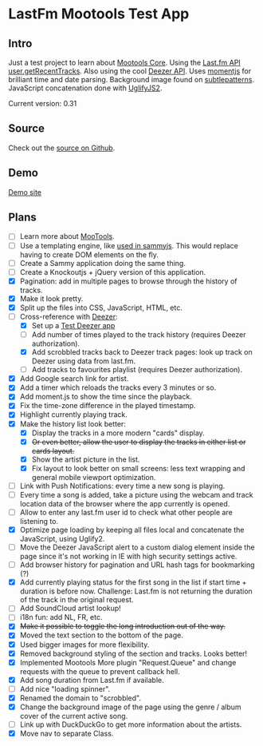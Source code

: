 LastFm Mootools Test App
========================

Intro
-----
Just a test project to learn about [Mootools Core](http://mootools.net/docs/core).
Using the [Last.fm API user.getRecentTracks](http://www.last.fm/api/show/user.getRecentTracks).
Also using the cool [Deezer API](http://developers.deezer.com/api/).
Uses [momentjs](http://momentjs.com/) for brilliant time and date parsing.
Background image found on [subtlepatterns](http://subtlepatterns.com/tag/dark/).
JavaScript concatenation done with [UglifyJS2](https://github.com/mishoo/UglifyJS2).

Current version: 0.31

Source
------
Check out the [source on Github](https://github.com/johanbove/LastFmMootoolsTestsite).

Demo
----
[Demo site](http://scrobbled.johanbove.info/)

Plans
-----
- [ ] Learn more about [MooTools](http://mootools.net/docs/core/Core/Core).
- [ ] Use a templating engine, like [used in sammyjs](http://sammyjs.org/docs/tutorials/json_store_1). This would replace having to create DOM elements on the fly.
- [ ] Create a Sammy application doing the same thing.
- [ ] Create a Knockoutjs + jQuery version of this application.
- [x] Pagination: add in multiple pages to browse through the history of tracks.
- [x] Make it look pretty.
- [x] Split up the files into CSS, JavaScript, HTML, etc.            
- [ ] Cross-reference with [Deezer](http://www.deezer.com):
  - [x] Set up a [Test Deezer app](http://developers.deezer.com/myapps/app/136181)
  - [ ] Add number of times played to the track history (requires Deezer authorization).
  - [x] Add scrobbled tracks back to Deezer track pages: look up track on Deezer using data from last.fm.
  - [ ] Add tracks to favourites playlist (requires Deezer authorization).
- [x] Add Google search link for artist.
- [x] Add a timer which reloads the tracks every 3 minutes or so.
- [x] Add moment.js to show the time since the playback.
- [x] Fix the time-zone difference in the played timestamp.
- [x] Highlight currently playing track.
- [x] Make the history list look better:
  - [x] Display the tracks in a more modern "cards" display.
  - [x] ~~Or even better, allow the user to display the tracks in either list or cards layout.~~
  - [x] Show the artist picture in the list.
  - [x] Fix layout to look better on small screens: less text wrapping and general mobile viewport optimization.
- [ ] Link with Push Notifications: every time a new song is playing.
- [ ] Every time a song is added, take a picture using the webcam and track location data of the browser where the app currently is opened.
- [ ] Allow to enter any last.fm user id to check what other people are listening to.
- [x] Optimize page loading by keeping all files local and concatenate the JavaScript, using Uglify2.
- [ ] Move the Deezer JavaScript alert to a custom dialog element inside the page since it's not working in IE with high security settings active.
- [ ] Add browser history for pagination and URL hash tags for bookmarking (?)
- [x] Add currently playing status for the first song in the list if start time + duration is before now. Challenge: Last.fm is not returning the duration of the track in the original request.
- [ ] Add SoundCloud artist lookup!
- [ ] i18n fun: add NL, FR, etc.
- [x] ~~Make it possible to toggle the long introduction out of the way.~~
- [x] Moved the text section to the bottom of the page.
- [x] Used bigger images for more flexibility.
- [x] Removed background styling of the section and tracks. Looks better!
- [x] Implemented Mootools More plugin "Request.Queue" and change requests with the queue to prevent callback hell.
- [x] Add song duration from Last.fm if available.
- [ ] Add nice "loading spinner".
- [x] Renamed the domain to "scrobbled".
- [x] Change the background image of the page using the genre / album cover of the current active song.
- [ ] Link up with DuckDuckGo to get more information about the artists.
- [x] Move nav to separate Class.